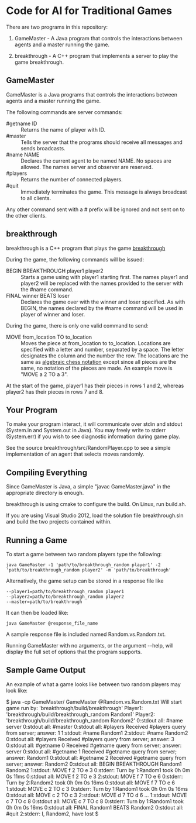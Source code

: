 Code for AI for Traditional Games
=================================

There are two programs in this repository:

1. GameMaster - A Java program that controls the interactions between agents and a master running the game.

2. breakthrough - A C++ program that implements a server to play the game breakthrough.


GameMaster
----------
GameMaster is a Java programs that controls the interactions between agents and a master running the game.

The following commands are server commands:
<dl>
    <dt>#getname ID</dt>
    <dd>Returns the name of player with ID.</dd>
    <dt>#master</dt>
    <dd>Tells the server that the programs should receive all messages and sends broadcasts.</dd>
    <dt>#name NAME</dt>
    <dd>Declares the current agent to be named NAME. No spaces are allowed. The names server and observer are reserved.</dd>
    <dt>#players</dt>
    <dd>Returns the number of connected players.</dd>
    <dt>#quit</dt>
    <dd>Immediately terminates the game. This message is always broadcast to all clients.</dd>
</dl>

Any other command sent with a # prefix will be ignored and not sent on to the other clients.

breakthrough
------------
breakthrough is a C++ program that plays the game [breakthrough][btwiki]

During the game, the following commands will be issued:
<dl>
    <dt>BEGIN BREAKTHROUGH player1 player2</dt>
    <dd>Starts a game using with player1 starting first. The names player1 and player2 will be replaced with the names provided to the server with the #name command.</dd>
    <dt>FINAL winner BEATS loser</dt>
    <dd>Declares the game over with the winner and loser specified. As with BEGIN, the names declared by the #name command will be used in player of winner and loser.</dd>
</d>

During the game, there is only one valid command to send:
<dl>
    <dt>MOVE from_location TO to_location</dt>
    <dd>Moves the piece at from_location to to_location. Locations are specified with a letter and number, separated by a space. The letter designates the column and the number the row. The locations are the same as <a href="http://en.wikipedia.org/wiki/Algebraic_chess_notation">algebraic chess notation</a> except since all pieces are the same, no notation of the pieces are made. An example move is "MOVE a 2 TO a 3".</dd>
</dl>

At the start of the game, player1 has their pieces in rows 1 and 2, whereas player2 has their pieces in rows 7 and 8.

[btwiki]: http://en.wikipedia.org/wiki/Breakthrough_%28board_game%29

Your Program
------------
To make your program interact, it will communicate over stdin and stdout (System.in and System.out in Java). You may freely write to stderr (System.err) if you wish to see diagnostic information during game play.

See the source breakthrough/src/RandomPlayer.cpp to see a simple implementation of an agent that selects moves randomly.

Compiling Everything
--------------------
Since GameMaster is Java, a simple "javac GameMaster.java" in the appropriate directory is enough.

breakthrough is using cmake to configure the build. On Linux, run build.sh.

If you are using Visual Studio 2012, load the solution file breakthrough.sln and build the two projects contained within.

Running a Game
--------------
To start a game between two random players type the following:

    java GameMaster -1 'path/to/breakthrough_random player1' -2 'path/to/breakthrough_random player2' -m 'path/to/breakthrough'

Alternatively, the game setup can be stored in a response file like

    --player1=path/to/breakthrough_random player1
    --player2=path/to/breakthrough_random player2
    --master=path/to/breakthrough

It can then be loaded like:

    java GameMaster @response_file_name

A sample response file is included named Random.vs.Random.txt.

Running GameMaster with no arguments, or the argument --help, will display the full set of options that the program supports.

Sample Game Output
------------------
An example of what a game looks like between two random players may look like:

   $ java -cp GameMaster/ GameMaster @Random.vs.Random.txt
   Will start game run by: 'breakthrough/build/breakthrough'
   Player1: 'breakthrough/build/breakthrough_random Random1'
   Player2: 'breakthrough/build/breakthrough_random Random2'
   0:stdout all: #name server
   0:stdout all: #master
   0:stdout all: #players
   Received #players query from server; answer: 1
   1:stdout: #name Random1
   2:stdout: #name Random2
   0:stdout all: #players
   Received #players query from server; answer: 3
   0:stdout all: #getname 0
   Received #getname query from server; answer: server
   0:stdout all: #getname 1
   Received #getname query from server; answer: Random1
   0:stdout all: #getname 2
   Received #getname query from server; answer: Random2
   0:stdout all: BEGIN BREAKTHROUGH Random1 Random2
   1:stdout: MOVE f 2 TO e 3
   0:stderr: Turn by 1:Random1 took  0h  0m  0s  11ms
   0:stdout all: MOVE f 2 TO e 3
   2:stdout: MOVE f 7 TO e 6
   0:stderr: Turn by 2:Random2 took  0h  0m  0s  16ms
   0:stdout all: MOVE f 7 TO e 6
   1:stdout: MOVE c 2 TO c 3
   0:stderr: Turn by 1:Random1 took  0h  0m  0s  16ms
   0:stdout all: MOVE c 2 TO c 3
   2:stdout: MOVE d 7 TO d 6
   ...
   1:stdout: MOVE c 7 TO c 8
   0:stdout all: MOVE c 7 TO c 8
   0:stderr: Turn by 1:Random1 took  0h  0m  0s  16ms
   0:stdout all: FINAL Random1 BEATS Random2
   0:stdout all: #quit
   2:stderr: I, Random2, have lost
   $
